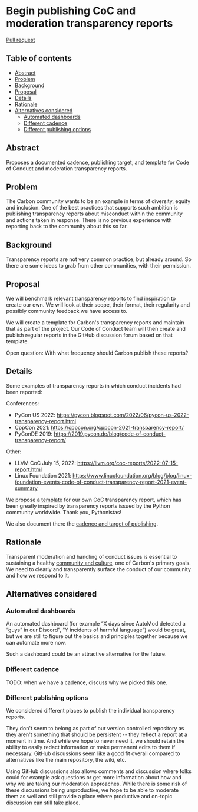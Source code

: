 # Begin publishing CoC and moderation transparency reports

<!--
Part of the Carbon Language project, under the Apache License v2.0 with LLVM
Exceptions. See /LICENSE for license information.
SPDX-License-Identifier: Apache-2.0 WITH LLVM-exception
-->

[Pull request](https://github.com/carbon-language/carbon-lang/pull/2295)

<!-- toc -->

## Table of contents

-   [Abstract](#abstract)
-   [Problem](#problem)
-   [Background](#background)
-   [Proposal](#proposal)
-   [Details](#details)
-   [Rationale](#rationale)
-   [Alternatives considered](#alternatives-considered)
    -   [Automated dashboards](#automated-dashboards)
    -   [Different cadence](#different-cadence)
    -   [Different publishing options](#different-publishing-options)

<!-- tocstop -->

## Abstract

Proposes a documented cadence, publishing target, and template for Code of Conduct and moderation transparency reports.

## Problem

The Carbon community wants to be an example in terms of diversity, equity and
inclusion. One of the best practices that supports such ambition is publishing
transparency reports about misconduct within the community and actions taken in
response. There is no previous experience with reporting back to the community
about this so far.

## Background

Transparency reports are not very common practice, but already around. So there
are some ideas to grab from other communities, with their permission.

## Proposal

We will benchmark relevant transparency reports to find inspiration to create
our own. We will look at their scope, their format, their regularity and
possibly community feedback we have access to.

We will create a template for Carbon's transparency reports and maintain that as
part of the project. Our Code of Conduct team will then create and publish
regular reports in the GitHub discussion forum based on that template.

Open question: With what frequency should Carbon publish these reports?

## Details

Some examples of transparency reports in which conduct incidents had been
reported:

Conferences:

-   PyCon US 2022:
    https://pycon.blogspot.com/2022/06/pycon-us-2022-transparency-report.html
-   CppCon 2021: https://cppcon.org/cppcon-2021-transparency-report/
-   PyConDE 2019:
    https://2019.pycon.de/blog/code-of-conduct-transparency-report/

Other:

-   LLVM CoC July 15, 2022: https://llvm.org/coc-reports/2022-07-15-report.html
-   Linux Foundation 2021:
    https://www.linuxfoundation.org/blog/blog/linux-foundation-events-code-of-conduct-transparency-report-2021-event-summary

We propose a [template](/docs/project/transparency_reports.md#template) for our
own CoC transparency report, which has been greatly inspired by transparency
reports issued by the Python community worldwide. Thank you, Pythonistas!

We also document there the
[cadence and target of publishing](/docs/project/transparency_reports.md#cadence-and-publishing).

## Rationale

Transparent moderation and handling of conduct issues is essential to sustaining
a healthy [community and culture](/docs/project/goals.md#community-and-culture),
one of Carbon's primary goals. We need to clearly and transparently surface the
conduct of our community and how we respond to it.

## Alternatives considered

### Automated dashboards

An automated dashboard (for example “X days since AutoMod detected a “guys” in
our Discord”, “Y incidents of harmful language”) would be great, but we are
still to figure out the basics and principles together because we can automate
more now.

Such a dashboard could be an attractive alternative for the future.

### Different cadence

TODO: when we have a cadence, discuss why we picked this one.

### Different publishing options

We considered different places to publish the individual transparency reports.

They don't seem to belong as part of our version controlled repository as they
aren't something that should be persistent -- they reflect a report at a moment
in time. And while we hope to never need it, we should retain the ability to
easily redact information or make permanent edits to them if necessary. GitHub
discussions seem like a good fit overall compared to alternatives like the main
repository, the wiki, etc.

Using GitHub discussions also allows comments and discussion where folks could
for example ask questions or get more information about how and why we are
taking our moderation approaches. While there is some risk of these discussions
being unproductive, we hope to be able to moderate them as well and still
provide a place where productive and on-topic discussion can still take place.
